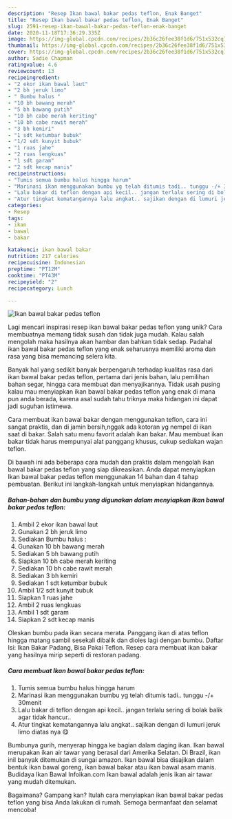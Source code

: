 ```yaml
---
description: "Resep Ikan bawal bakar pedas teflon, Enak Banget"
title: "Resep Ikan bawal bakar pedas teflon, Enak Banget"
slug: 2591-resep-ikan-bawal-bakar-pedas-teflon-enak-banget
date: 2020-11-18T17:36:29.335Z
image: https://img-global.cpcdn.com/recipes/2b36c26fee38f1d6/751x532cq70/ikan-bawal-bakar-pedas-teflon-foto-resep-utama.jpg
thumbnail: https://img-global.cpcdn.com/recipes/2b36c26fee38f1d6/751x532cq70/ikan-bawal-bakar-pedas-teflon-foto-resep-utama.jpg
cover: https://img-global.cpcdn.com/recipes/2b36c26fee38f1d6/751x532cq70/ikan-bawal-bakar-pedas-teflon-foto-resep-utama.jpg
author: Sadie Chapman
ratingvalue: 4.6
reviewcount: 13
recipeingredient:
- "2 ekor ikan bawal laut"
- "2 bh jeruk limo"
- " Bumbu halus "
- "10 bh bawang merah"
- "5 bh bawang putih"
- "10 bh cabe merah keriting"
- "10 bh cabe rawit merah"
- "3 bh kemiri"
- "1 sdt ketumbar bubuk"
- "1/2 sdt kunyit bubuk"
- "1 ruas jahe"
- "2 ruas lengkuas"
- "1 sdt garam"
- "2 sdt kecap manis"
recipeinstructions:
- "Tumis semua bumbu halus hingga harum"
- "Marinasi ikan menggunakan bumbu yg telah ditumis tadi.. tunggu -/+ 30menit"
- "Lalu bakar di teflon dengan api kecil.. jangan terlalu sering di bolak balik agar tidak hancur.."
- "Atur tingkat kematangannya lalu angkat.. sajikan dengan di lumuri jeruk limo diatas nya 😋"
categories:
- Resep
tags:
- ikan
- bawal
- bakar

katakunci: ikan bawal bakar 
nutrition: 217 calories
recipecuisine: Indonesian
preptime: "PT12M"
cooktime: "PT43M"
recipeyield: "2"
recipecategory: Lunch

---
```



![Ikan bawal bakar pedas teflon](https://img-global.cpcdn.com/recipes/2b36c26fee38f1d6/751x532cq70/ikan-bawal-bakar-pedas-teflon-foto-resep-utama.jpg)

Lagi mencari inspirasi resep ikan bawal bakar pedas teflon yang unik? Cara membuatnya memang tidak susah dan tidak juga mudah. Kalau salah mengolah maka hasilnya akan hambar dan bahkan tidak sedap. Padahal ikan bawal bakar pedas teflon yang enak seharusnya memiliki aroma dan rasa yang bisa memancing selera kita.

Banyak hal yang sedikit banyak berpengaruh terhadap kualitas rasa dari ikan bawal bakar pedas teflon, pertama dari jenis bahan, lalu pemilihan bahan segar, hingga cara membuat dan menyajikannya. Tidak usah pusing kalau mau menyiapkan ikan bawal bakar pedas teflon yang enak di mana pun anda berada, karena asal sudah tahu triknya maka hidangan ini dapat jadi suguhan istimewa.

Cara membuat ikan bawal bakar dengan menggunakan teflon, cara ini sangat praktis, dan di jamin bersih,nggak ada kotoran yg nempel di ikan saat di bakar. Salah satu menu favorit adalah ikan bakar. Mau membuat ikan bakar tidak harus mempunyai alat panggang khusus, cukup sediakan wajan teflon.


Di bawah ini ada beberapa cara mudah dan praktis dalam mengolah ikan bawal bakar pedas teflon yang siap dikreasikan. Anda dapat menyiapkan Ikan bawal bakar pedas teflon menggunakan 14 bahan dan 4 tahap pembuatan. Berikut ini langkah-langkah untuk menyiapkan hidangannya.

<!--inarticleads1-->

##### Bahan-bahan dan bumbu yang digunakan dalam menyiapkan Ikan bawal bakar pedas teflon:

1. Ambil 2 ekor ikan bawal laut
1. Gunakan 2 bh jeruk limo
1. Sediakan  Bumbu halus :
1. Gunakan 10 bh bawang merah
1. Sediakan 5 bh bawang putih
1. Siapkan 10 bh cabe merah keriting
1. Sediakan 10 bh cabe rawit merah
1. Sediakan 3 bh kemiri
1. Sediakan 1 sdt ketumbar bubuk
1. Ambil 1/2 sdt kunyit bubuk
1. Siapkan 1 ruas jahe
1. Ambil 2 ruas lengkuas
1. Ambil 1 sdt garam
1. Siapkan 2 sdt kecap manis


Oleskan bumbu pada ikan secara merata. Panggang ikan di atas teflon hingga matang sambil sesekali dibalik dan dioles lagi dengan bumbu. Daftar Isi: Ikan Bakar Padang, Bisa Pakai Teflon. Resep cara membuat ikan bakar yang hasilnya mirip seperti di restoran padang. 

<!--inarticleads2-->

##### Cara membuat Ikan bawal bakar pedas teflon:

1. Tumis semua bumbu halus hingga harum
1. Marinasi ikan menggunakan bumbu yg telah ditumis tadi.. tunggu -/+ 30menit
1. Lalu bakar di teflon dengan api kecil.. jangan terlalu sering di bolak balik agar tidak hancur..
1. Atur tingkat kematangannya lalu angkat.. sajikan dengan di lumuri jeruk limo diatas nya 😋


Bumbunya gurih, menyerap hingga ke bagian dalam daging ikan. Ikan bawal merupakan ikan air tawar yang berasal dari Amerika Selatan. Di Brazil, ikan inil banyak ditemukan di sungai amazon. Ikan bawal bisa disajikan dalam bentuk ikan bawal goreng, ikan bawal bakar atau ikan bawal asam manis. Budidaya Ikan Bawal Infoikan.com Ikan bawal adalah jenis ikan air tawar yang mudah ditemukan. 

Bagaimana? Gampang kan? Itulah cara menyiapkan ikan bawal bakar pedas teflon yang bisa Anda lakukan di rumah. Semoga bermanfaat dan selamat mencoba!
